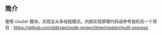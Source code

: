 ## 简介

使用 cluster 模块，实现主从多线程模式。内部实现原理代码请参考我的另一个项目：https://github.com/ddzyan/node-project/tree/master/multi-process
